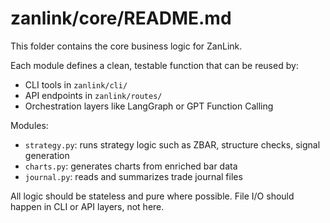 # zanlink/core/README.md

This folder contains the core business logic for ZanLink.

Each module defines a clean, testable function that can be reused by:
- CLI tools in `zanlink/cli/`
- API endpoints in `zanlink/routes/`
- Orchestration layers like LangGraph or GPT Function Calling

Modules:
- `strategy.py`: runs strategy logic such as ZBAR, structure checks, signal generation
- `charts.py`: generates charts from enriched bar data
- `journal.py`: reads and summarizes trade journal files

All logic should be stateless and pure where possible. File I/O should happen in CLI or API layers, not here.

